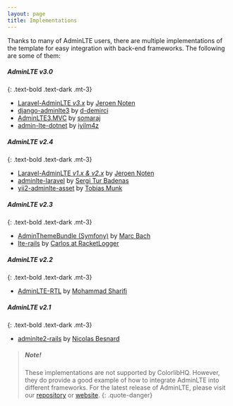 ```yaml
---
layout: page
title: Implementations
---
```


Thanks to many of AdminLTE users, there are multiple implementations of the template for easy integration with back-end frameworks. The following are some of them: 


##### AdminLTE v3.0
{: .text-bold .text-dark .mt-3}
- [Laravel-AdminLTE _v3.x_](https://github.com/jeroennoten/Laravel-AdminLTE) by [Jeroen Noten](https://github.com/jeroennoten)
- [django-adminlte3](https://github.com/d-demirci/django-adminlte3) by [d-demirci](https://github.com/d-demirci)
- [AdminLTE3.MVC](https://www.nuget.org/packages/AdminLTE3.MVC/) by [somaraj](https://github.com/somaraj)
- [admin-lte-dotnet](https://github.com/iyilm4z/admin-lte-dotnet) by [iyilm4z](https://github.com/iyilm4z)

##### AdminLTE v2.4
{: .text-bold .text-dark .mt-3}
- [Laravel-AdminLTE _v1.x & v2.x_](https://github.com/jeroennoten/Laravel-AdminLTE) by [Jeroen Noten](https://github.com/jeroennoten)
- [adminlte-laravel](https://github.com/acacha/adminlte-laravel) by [Sergi Tur Badenas](https://github.com/acacha)
- [yii2-adminlte-asset](https://github.com/dmstr/yii2-adminlte-asset) by [Tobias Munk](https://github.com/schmunk42)

##### AdminLTE v2.3
{: .text-bold .text-dark .mt-3}
- [AdminThemeBundle (Symfony)](https://github.com/avanzu/AdminThemeBundle) by [Marc Bach](https://github.com/avanzu)
- [lte-rails](https://github.com/racketlogger/lte-rails) by [Carlos at RacketLogger](https://github.com/racketlogger)

##### AdminLTE v2.2
{: .text-bold .text-dark .mt-3}
- [AdminLTE-RTL](https://github.com/mmdsharifi/AdminLTE-RTL) by [Mohammad Sharifi](https://github.com/mmdsharifi)

##### AdminLTE v2.1
{: .text-bold .text-dark .mt-3}
- [adminlte2-rails](https://github.com/nicolas-besnard/adminlte2-rails) by [Nicolas Besnard](https://github.com/nicolas-besnard)



> ##### Note!
> These implementations are not supported by ColorlibHQ. However, they do provide a good example of how to integrate AdminLTE into different frameworks. For the latest release of AdminLTE, please visit our [repository](https://github.com/ColorlibHQ/AdminLTE/) or [website](https://adminlte.io).
{: .quote-danger}
